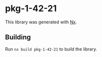 # pkg-1-42-21

This library was generated with [Nx](https://nx.dev).

## Building

Run `nx build pkg-1-42-21` to build the library.
